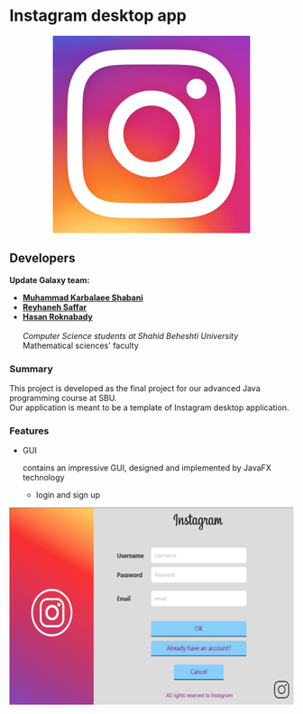 # Instagram desktop app

<p align="center">
  <img src = "readmeContext/head.png" height = "350">
</p>

## Developers

**Update Galaxy team:**
- [**Muhammad Karbalaee Shabani**](https://gitlab.com/muhammadksht)
- [**Reyhaneh Saffar**](https://gitlab.com/rsf122456)
- [**Hasan Roknabady**](https://gitlab.com/HasanRoknabady)
\
  \
  _Computer Science students at Shahid Beheshti University_
  \
  Mathematical sciences' faculty
### Summary
This project is developed as the final project for our advanced Java programming course at SBU.
\
Our application is meant to be a template of Instagram desktop application.
### Features
  
- GUI 

  contains an impressive GUI, designed and implemented by JavaFX technology

  -  login and sign up
  
<p align="center">
  <img src = "readmeContext/signup.png" height = "350">
</p>
